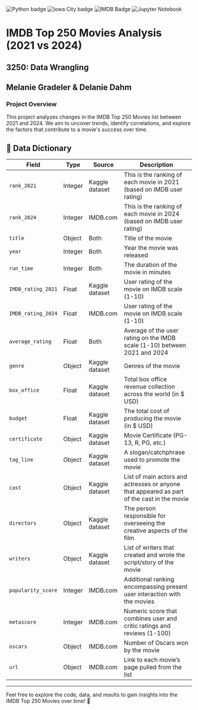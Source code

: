 ![Python badge](https://img.shields.io/badge/Python-3776AB?style=for-the-badge&logo=python&logoColor=white)
![Iowa City badge](https://img.shields.io/static/v1?message=IA&logo=google-maps&labelColor=ffcd00&color=000000&logoColor=black&label=Iowa%20City&style=for-the-badge)
![IMDB Badge](https://img.shields.io/static/v1?label=IMDB%20Top%20250&message=Analysis&color=blue&style=for-the-badge&logo=imdb&logoColor=yellow)
![Jupyter Notebook](https://img.shields.io/static/v1?label=&message=&color=f37626&style=for-the-badge&logo=jupyter&logoColor=white)


# IMDB Top 250 Movies Analysis (2021 vs 2024)

## 3250: Data Wrangling
## Melanie Gradeler & Delanie Dahm

### Project Overview
This project analyzes changes in the IMDB Top 250 Movies list between 2021 and 2024. We aim to uncover trends, identify correlations, and explore the factors that contribute to a movie's success over time.

## 📖 Data Dictionary
| Field                | Type     | Source            | Description                                                                                     |
|----------------------|----------|-------------------|-------------------------------------------------------------------------------------------------|
| `rank_2021`          | Integer  | Kaggle dataset    | This is the ranking of each movie in 2021 (based on IMDB user rating)                          |
| `rank_2024`          | Integer  | IMDB.com          | This is the ranking of each movie in 2024 (based on IMDB user rating)                          |
| `title`              | Object   | Both              | Title of the movie                                                                             |
| `year`               | Integer  | Both              | Year the movie was released                                                                    |
| `run_time`           | Integer  | Both              | The duration of the movie in minutes                                                          |
| `IMDB_rating_2021`   | Float    | Kaggle dataset    | User rating of the movie on IMDB scale (1-10)                                                 |
| `IMDB_rating_2024`   | Float    | IMDB.com          | User rating of the movie on IMDB scale (1-10)                                                 |
| `average_rating`     | Float    | Both              | Average of the user rating on the IMDB scale (1-10) between 2021 and 2024                     |
| `genre`              | Object   | Kaggle dataset    | Genres of the movie                                                                           |
| `box_office`         | Float    | Kaggle dataset    | Total box office revenue collection across the world (in $ USD)                               |
| `budget`             | Float    | Kaggle dataset    | The total cost of producing the movie (in $ USD)                                              |
| `certificate`        | Object   | Kaggle dataset    | Movie Certificate (PG-13, R, PG, etc.)                                                        |
| `tag_line`           | Object   | Kaggle dataset    | A slogan/catchphrase used to promote the movie                                                |
| `cast`               | Object   | Kaggle dataset    | List of main actors and actresses or anyone that appeared as part of the cast in the movie    |
| `directors`          | Object   | Kaggle dataset    | The person responsible for overseeing the creative aspects of the film                        |
| `writers`            | Object   | Kaggle dataset    | List of writers that created and wrote the script/story of the movie                          |
| `popularity_score`   | Integer  | IMDB.com          | Additional ranking encompassing present user interaction with the movies                      |
| `metascore`          | Integer  | IMDB.com          | Numeric score that combines user and critic ratings and reviews (1-100)                       |
| `oscars`             | Object   | IMDB.com          | Number of Oscars won by the movie                                                             |
| `url`                | Object   | IMDB.com          | Link to each movie’s page pulled from the list                                                |
---

Feel free to explore the code, data, and results to gain insights into the IMDB Top 250 Movies over time! 🎥
 
